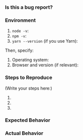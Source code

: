 ### Is this a bug report?



### Environment

1. `node -v`:
2. `npm -v`:
3. `yarn --version` (if you use Yarn):

Then, specify:

1. Operating system:
2. Browser and version (if relevant):


### Steps to Reproduce

(Write your steps here:)

1.
2.
3.


### Expected Behavior



### Actual Behavior
